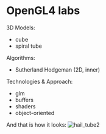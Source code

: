 # OpenGL4 labs

3D Models:
* cube
* spiral tube

Algorithms:
* Sutherland Hodgeman (2D, inner)

Technologies & Approach:
* glm
* buffers
* shaders
* object-oriented

And that is how it looks:
![hail_tube2](https://user-images.githubusercontent.com/19506468/147419393-05e8bbb2-73f2-49f4-b095-1d2e9e416a98.png)
